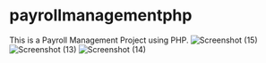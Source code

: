 # payrollmanagementphp

This is a Payroll Management Project using PHP.
![Screenshot (15)](https://user-images.githubusercontent.com/65305177/127595410-14ac00de-d8c9-4cd0-b798-a6f635fb74bc.png)
![Screenshot (13)](https://user-images.githubusercontent.com/65305177/127595555-87167827-80a2-4ed4-a5cf-4bead0fe3945.png)
![Screenshot (14)](https://user-images.githubusercontent.com/65305177/127595564-affcba24-3f6e-4fc2-a812-22f1f28c8bdb.png)
